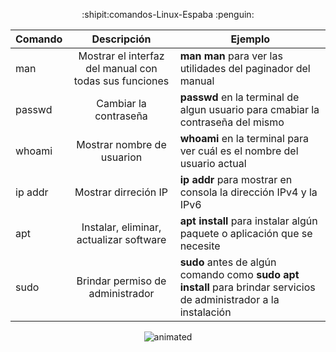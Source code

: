 
<p align="center">
:shipit:comandos-Linux-Espaba :penguin:
</p>

  


    


| Comando | Descripción | Ejemplo |
| ------------- | :-------------: | ------------- |
| man | Mostrar el interfaz del manual con todas sus funciones   | **man man**  para ver las utilidades del paginador del manual  |
| passwd | Cambiar la contraseña | **passwd**  en la terminal de algun usuario para cmabiar la contraseña del mismo |
| whoami | Mostrar nombre de usuarion | **whoami**  en la terminal para ver cuál es el nombre del usuario actual  |
| ip addr  | Mostrar dirreción IP | **ip addr**  para mostrar en consola la dirección IPv4 y la IPv6 |
| apt  | Instalar, eliminar, actualizar software | **apt install**  para instalar algún paquete o aplicación que se necesite |
| sudo | Brindar permiso de administrador | **sudo**  antes de algún comando como **sudo apt install**  para brindar servicios de administrador a la instalación  |

<p align="center">
  <img src="https://user-images.githubusercontent.com/98858991/155067320-9354bf78-61bb-4901-85aa-439bc629593a.gif" alt="animated" />
</p>

